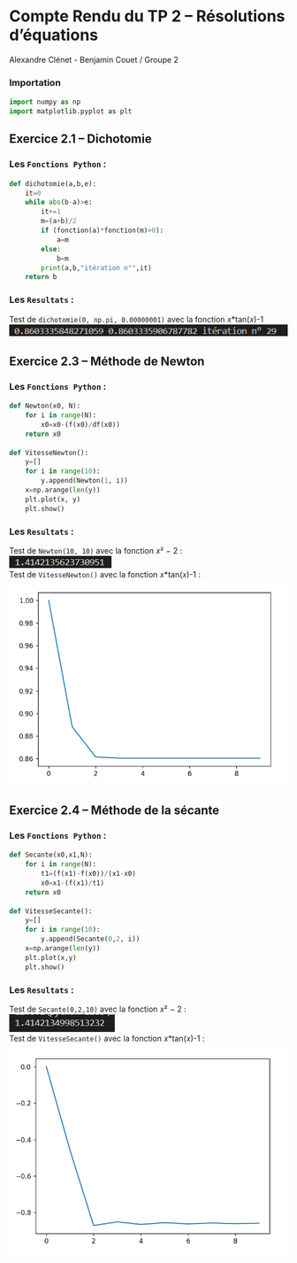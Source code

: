 #  Compte Rendu du TP 2 – Résolutions d’équations

 Alexandre Clénet - Benjamin Couet / Groupe 2

### Importation
```py
import numpy as np
import matplotlib.pyplot as plt
```
## Exercice 2.1 – Dichotomie
### Les `Fonctions Python` :
```py
def dichotomie(a,b,e):
    it=0
    while abs(b-a)>e:
        it+=1
        m=(a+b)/2
        if (fonction(a)*fonction(m)>0):
            a=m
        else:
            b=m
        print(a,b,"itération n°",it)
    return b
```
### Les `Resultats` :
Test de `dichotomie(0, np.pi, 0.00000001)` avec la fonction 𝑥*tan(𝑥)-1       
![](dicho.png)

## Exercice 2.3 – Méthode de Newton
### Les `Fonctions Python` :
```py
def Newton(x0, N):
    for i in range(N):
        x0=x0-(f(x0)/df(x0))
    return x0

def VitesseNewton():
    y=[]
    for i in range(10):
        y.append(Newton(1, i)) 
    x=np.arange(len(y))
    plt.plot(x, y) 
    plt.show() 
```
### Les `Resultats` :
Test de `Newton(10, 10)` avec la fonction 𝑥² − 2 :    
![](N.png)   
Test de `VitesseNewton()` avec la fonction 𝑥*tan(𝑥)-1 :     
![](vn.png)
## Exercice 2.4 – Méthode de la sécante
### Les `Fonctions Python` :
```py
def Secante(x0,x1,N):
    for i in range(N):
        t1=(f(x1)-f(x0))/(x1-x0)
        x0=x1-(f(x1)/t1)
    return x0

def VitesseSecante():
    y=[]
    for i in range(10):
        y.append(Secante(0,2, i)) 
    x=np.arange(len(y))
    plt.plot(x,y)
    plt.show()
```
### Les `Resultats` :
Test de `Secante(0,2,10)` avec la fonction 𝑥² − 2     :  
![](s.png)       
Test de `VitesseSecante()` avec la fonction 𝑥*tan(𝑥)-1    :  
![](vs.png)